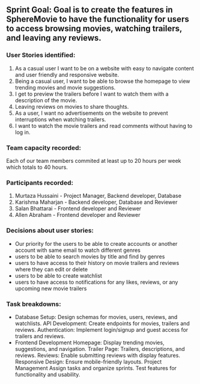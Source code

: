 ## Sprint Goal: Goal is to create the features in SphereMovie to have the functionality for users to access browsing movies, watching trailers, and leaving any reviews. 

### User Stories identified: 
  1. As a casual user I want to be on a website with easy to navigate content and user friendly and responsive website. 
  2. Being a casual user, I want to be able to browse the homepage to view trending movies and movie suggestions.
  3. I get to preview the trailers before I want to watch them with a description of the movie. 
  4. Leaving reviews on movies to share thoughts. 
  5. As a user, I want no advertisements on the website to prevent interruptions when watching trailers.
  6. I want to watch the movie trailers and read comments without having to log in.

### Team capacity recorded: 
Each of our team members commited at least up to 20 hours per week which totals to 40 hours.

### Participants recorded: 
  1. Murtaza Hussaini - Project Manager, Backend developer, Database
  2. Karishma Maharjan - Backend developer, Database and Reviewer
  3. Salan Bhattarai - Frontend developer and Reviewer
  4. Allen Abraham - Frontend developer and Reviewer

### Decisions about user stories: 
  - Our priority for the users to be able to create accounts or another account with same email to watch different genres
  - users to be able to search movies by title and find by genres
  - users to have access to their history on movie trailers and reviews where they can edit or delete
  - users to be able to create watchlist 
  - users to have access to notifications for any likes, reviews, or any upcoming new movie trailers 

### Task breakdowns: 
- Database Setup: Design schemas for movies, users, reviews, and watchlists.
API Development: Create endpoints for movies, trailers and reviews.
Authentication: Implement login/signup and guest access for trailers and reviews.
- Frontend Development
Homepage: Display trending movies, suggestions, and navigation.
Trailer Page: Trailers, descriptions, and reviews.
Reviews: Enable submitting reviews with display features.
Responsive Design: Ensure mobile-friendly layouts.
Project Management
Assign tasks and organize sprints.
Test features for functionality and usability. 
